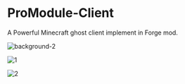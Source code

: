 # ProModule-Client
A Powerful Minecraft ghost client implement in Forge mod.

![background-2](https://github.com/user-attachments/assets/3c21a4a0-56dc-482d-8824-3eea02fdb5cf)

![1](https://user-images.githubusercontent.com/47351250/186875057-91d7a2d8-64ea-4115-bf0f-aa347cea8433.png)    

![2](https://user-images.githubusercontent.com/47351250/186875989-51a1ffbc-08e4-44b7-a5f8-9ed63ae81239.png)


